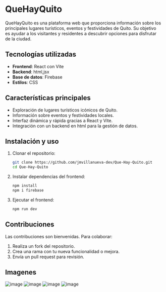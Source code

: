 # QueHayQuito

QueHayQuito es una plataforma web que proporciona información sobre los principales lugares turísticos, eventos y festividades de Quito. Su objetivo es ayudar a los visitantes y residentes a descubrir opciones para disfrutar de la ciudad.

## Tecnologías utilizadas
- **Frontend**: React con Vite 
- **Backend**: html,jsx
- **Base de datos**: Firebase
- **Estilos**: CSS

## Características principales
- Exploración de lugares turísticos icónicos de Quito.
- Información sobre eventos y festividades locales.
- Interfaz dinámica y rápida gracias a React y Vite.
- Integración con un backend en html para la gestión de datos.

## Instalación y uso
1. Clonar el repositorio:
   ```sh
   git clone https://github.com/jmvillanueva-dev/Que-Hay-Quito.git
   cd Que-Hay-Quito
   ```

2. Instalar dependencias del frontend:
   ```sh
   npm install
   npm i firebase
   ```

3. Ejecutar el frontend:
   ```sh
   npm run dev
   ```

## Contribuciones
Las contribuciones son bienvenidas. Para colaborar:
1. Realiza un fork del repositorio.
2. Crea una rama con tu nueva funcionalidad o mejora.
3. Envía un pull request para revisión.

## Imagenes
![image](https://github.com/user-attachments/assets/ebd3960e-527b-4456-9777-ac980fb2e206)
![image](https://github.com/user-attachments/assets/2875ec99-e3ff-4e31-95a6-cd8d4dd7a26f)
![image](https://github.com/user-attachments/assets/a199da21-c31c-467e-b05f-f91e26264506)
![image](https://github.com/user-attachments/assets/ffc2765a-b06c-4b06-9af9-e927491a3fbd)









